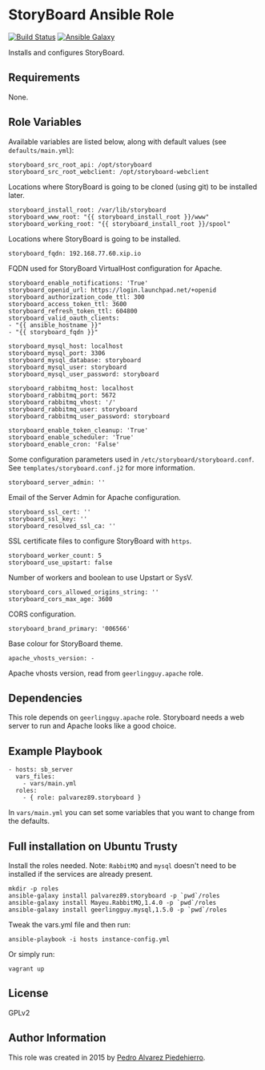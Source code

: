 StoryBoard Ansible Role
=======================

[![Build Status](https://travis-ci.org/palvarez89/ansible-role-storyboard.svg?branch=master)](https://travis-ci.org/palvarez89/ansible-role-storyboard) [![Ansible Galaxy](https://img.shields.io/badge/role-palvarez89.storyboard-blue.svg)](https://galaxy.ansible.com/detail#/role/6187)

Installs and configures StoryBoard.


Requirements
------------

None.


Role Variables
--------------

Available variables are listed below, along with default values (see
`defaults/main.yml`):

    storyboard_src_root_api: /opt/storyboard
    storyboard_src_root_webclient: /opt/storyboard-webclient

Locations where StoryBoard is going to be cloned (using git) to be installed
later.

    storyboard_install_root: /var/lib/storyboard
    storyboard_www_root: "{{ storyboard_install_root }}/www"
    storyboard_working_root: "{{ storyboard_install_root }}/spool"

Locations where StoryBoard is going to be installed.

    storyboard_fqdn: 192.168.77.60.xip.io

FQDN used for StoryBoard VirtualHost configuration for Apache.

    storyboard_enable_notifications: 'True'
    storyboard_openid_url: https://login.launchpad.net/+openid
    storyboard_authorization_code_ttl: 300
    storyboard_access_token_ttl: 3600
    storyboard_refresh_token_ttl: 604800
    storyboard_valid_oauth_clients:
    - "{{ ansible_hostname }}"
    - "{{ storyboard_fqdn }}"

    storyboard_mysql_host: localhost
    storyboard_mysql_port: 3306
    storyboard_mysql_database: storyboard
    storyboard_mysql_user: storyboard
    storyboard_mysql_user_password: storyboard

    storyboard_rabbitmq_host: localhost
    storyboard_rabbitmq_port: 5672
    storyboard_rabbitmq_vhost: '/'
    storyboard_rabbitmq_user: storyboard
    storyboard_rabbitmq_user_password: storyboard

    storyboard_enable_token_cleanup: 'True'
    storyboard_enable_scheduler: 'True'
    storyboard_enable_cron: 'False'

Some configuration parameters used in `/etc/storyboard/storyboard.conf`. See
`templates/storyboard.conf.j2` for more information.

    storyboard_server_admin: ''

Email of the Server Admin for Apache configuration.

    storyboard_ssl_cert: ''
    storyboard_ssl_key: ''
    storyboard_resolved_ssl_ca: ''

SSL certificate files to configure StoryBoard with `https`.

    storyboard_worker_count: 5
    storyboard_use_upstart: false

Number of workers and boolean to use Upstart or SysV.

    storyboard_cors_allowed_origins_string: ''
    storyboard_cors_max_age: 3600

CORS configuration.

    storyboard_brand_primary: '006566'

Base colour for StoryBoard theme.

    apache_vhosts_version: -

Apache vhosts version, read from `geerlingguy.apache` role.


Dependencies
------------

This role depends on `geerlingguy.apache` role. Storyboard needs a web server
to run and Apache looks like a good choice.


Example Playbook
----------------

    - hosts: sb_server
      vars_files:
        - vars/main.yml
      roles:
        - { role: palvarez89.storyboard }

In `vars/main.yml` you can set some variables that you want to change from the
defaults.


Full installation on Ubuntu Trusty
----------------------------------

Install the roles needed. Note: `RabbitMQ` and `mysql` doesn't need to be
installed if the services are already present.

    mkdir -p roles
    ansible-galaxy install palvarez89.storyboard -p `pwd`/roles
    ansible-galaxy install Mayeu.RabbitMQ,1.4.0 -p `pwd`/roles
    ansible-galaxy install geerlingguy.mysql,1.5.0 -p `pwd`/roles

Tweak the vars.yml file and then run:

    ansible-playbook -i hosts instance-config.yml

Or simply run:

    vagrant up


License
-------

GPLv2


Author Information
------------------

This role was created in 2015 by [Pedro Alvarez Piedehierro](http://pedro.alvarezpiedehierro.com/).
